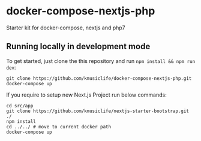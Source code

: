 # docker-compose-nextjs-php
Starter kit for docker-compose, nextjs and php7

## Running locally in development mode

To get started, just clone the this repository and run `npm install && npm run dev`:

    git clone https://github.com/kmusiclife/docker-compose-nextjs-php.git
    docker-compose up

If you require to setup new Next.js Project run below commands:

    cd src/app
    git clone https://github.com/kmusiclife/nextjs-starter-bootstrap.git ./
    npm install
    cd ../../ # move to current docker path
    docker-compose up

